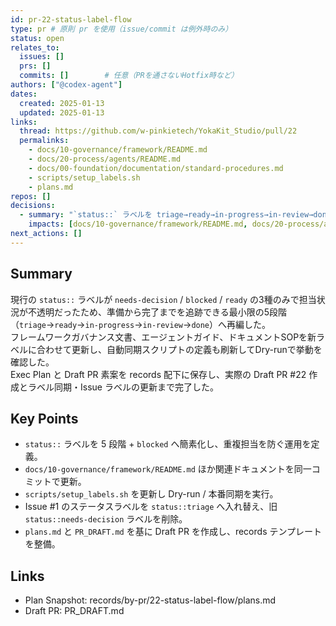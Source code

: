 ```yaml
---
id: pr-22-status-label-flow
type: pr # 原則 pr を使用（issue/commit は例外時のみ）
status: open
relates_to:
  issues: []
  prs: []
  commits: []        # 任意（PRを通さないHotfix時など）
authors: ["@codex-agent"]
dates:
  created: 2025-01-13
  updated: 2025-01-13
links:
  thread: https://github.com/w-pinkietech/YokaKit_Studio/pull/22
  permalinks:
    - docs/10-governance/framework/README.md
    - docs/20-process/agents/README.md
    - docs/00-foundation/documentation/standard-procedures.md
    - scripts/setup_labels.sh
    - plans.md
repos: []
decisions:
  - summary: "`status::` ラベルを triage→ready→in-progress→in-review→done（+ blocked）に再編し、対応する運用ルールとスクリプトを更新する。"
    impacts: [docs/10-governance/framework/README.md, docs/20-process/agents/README.md, docs/00-foundation/documentation/standard-procedures.md, scripts/setup_labels.sh]
next_actions: []
---
```


## Summary
現行の `status::` ラベルが `needs-decision` / `blocked` / `ready` の3種のみで担当状況が不透明だったため、準備から完了までを追跡できる最小限の5段階（`triage`→`ready`→`in-progress`→`in-review`→`done`）へ再編した。  
フレームワークガバナンス文書、エージェントガイド、ドキュメントSOPを新ラベルに合わせて更新し、自動同期スクリプトの定義も刷新してDry-runで挙動を確認した。  
Exec Plan と Draft PR 素案を records 配下に保存し、実際の Draft PR #22 作成とラベル同期・Issue ラベルの更新まで完了した。

## Key Points
- `status::` ラベルを 5 段階 + `blocked` へ簡素化し、重複担当を防ぐ運用を定義。
- `docs/10-governance/framework/README.md` ほか関連ドキュメントを同一コミットで更新。
- `scripts/setup_labels.sh` を更新し Dry-run / 本番同期を実行。
- Issue #1 のステータスラベルを `status::triage` へ入れ替え、旧 `status::needs-decision` ラベルを削除。
- `plans.md` と `PR_DRAFT.md` を基に Draft PR を作成し、records テンプレートを整備。

## Links
- Plan Snapshot: records/by-pr/22-status-label-flow/plans.md
- Draft PR: PR_DRAFT.md
